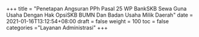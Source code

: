 +++
title = "Penetapan Angsuran PPh Pasal 25 WP BankSKB  Sewa Guna Usaha Dengan Hak OpsiSKB   BUMN Dan Badan Usaha Milik Daerah"
date = 2021-01-16T13:12:54+08:00
draft = false
weight = 100
toc = false
categories ="Layanan Administrasi"
+++